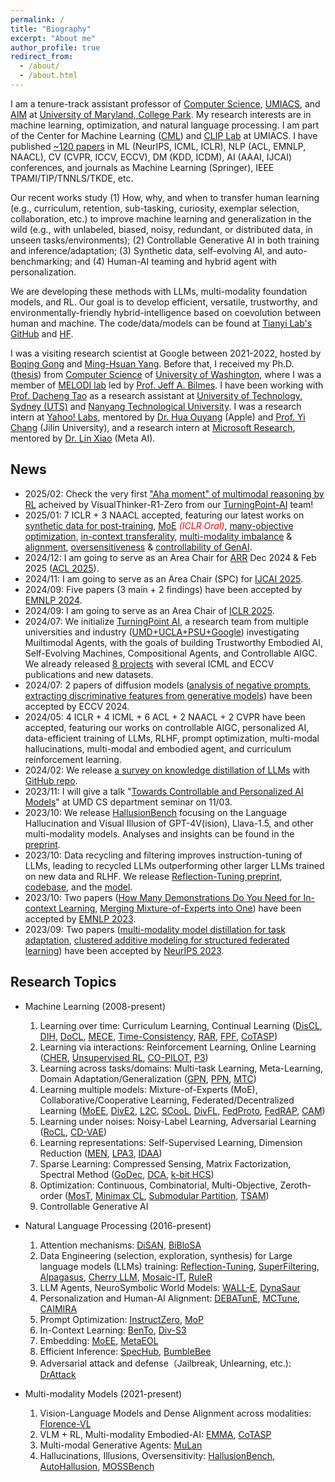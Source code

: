 ```yaml
---
permalink: /
title: "Biography"
excerpt: "About me"
author_profile: true
redirect_from: 
  - /about/
  - /about.html
---
```

I am a tenure-track assistant professor of [Computer Science](https://www.cs.umd.edu/), [UMIACS](https://www.umiacs.umd.edu/), and [AIM](https://aim.umd.edu/) at [University of Maryland, College Park](https://www.umd.edu/). My research interests are in machine learning, optimization, and natural language processing. I am part of the Center for Machine Learning ([CML](https://ml.umd.edu/)) and [CLIP Lab](https://wiki.umiacs.umd.edu/clip/index.php/Main_Page) at UMIACS. I have published [~120 papers](https://scholar.google.com/citations?user=OKvgizMAAAAJ&hl=en) in ML (NeurIPS, ICML, ICLR), NLP (ACL, EMNLP, NAACL), CV (CVPR, ICCV, ECCV), DM (KDD, ICDM), AI (AAAI, IJCAI) conferences, and journals as Machine Learning (Springer), IEEE TPAMI/TIP/TNNLS/TKDE, etc. 
<!-- I am the recipient of the [Best Student Paper Award at ICDM 2013](https://tianyizhou.files.wordpress.com/2010/08/dca-paper.pdf) and the [2020 IEEE TCSC Most Influential Paper Award](http://www.icml-2011.org/papers/41_icmlpaper.pdf). -->

Our recent works study (1) How, why, and when to transfer human learning (e.g., curriculum, retention, sub-tasking, curiosity, exemplar selection, collaboration, etc.) to improve machine learning and generalization in the wild (e.g., with unlabeled, biased, noisy, redundant, or distributed data, in unseen tasks/environments); (2) Controllable Generative AI in both training and inference/adaptation; (3) Synthetic data, self-evolving AI, and auto-benchmarking; and (4) Human-AI teaming and hybrid agent with personalization. 
<!-- Our works are built upon empirical/theoretical analysis to the learning dynamics of neural networks and tools from discrete and continuous optimization.  -->
We are developing these methods with LLMs, multi-modality foundation models, and RL. Our goal is to develop efficient, versatile, trustworthy, and environmentally-friendly hybrid-intelligence based on coevolution between human and machine. The code/data/models can be found at [Tianyi Lab's GitHub](https://github.com/tianyi-lab) and [HF](https://huggingface.co/umd-zhou-lab). 

I was a visiting research scientist at Google between 2021-2022, hosted by [Boqing Gong](http://boqinggong.info/) and [Ming-Hsuan Yang](https://faculty.ucmerced.edu/mhyang/). Before that, I received my Ph.D. ([thesis](https://digital.lib.washington.edu/researchworks/items/6512d9f6-be50-431e-88dd-8359c737a204/full)) from [Computer Science](https://www.cs.washington.edu/) of [University of Washington](https://www.washington.edu/), where I was a member of [MELODI lab](https://melodi.ece.uw.edu/) led by [Prof. Jeff A. Bilmes](https://people.ece.uw.edu/bilmes/p/pgs/index.html). I have been working with [Prof. Dacheng Tao](https://dr.ntu.edu.sg/cris/rp/rp02343) as a research assistant at [University of Technology, Sydney (UTS)](https://www.uts.edu.au/) and [Nanyang Technological University](https://www.ntu.edu.sg/Pages/home.aspx). I was a research intern at [Yahoo! Labs](https://research.yahoo.com/), mentored by [Dr. Hua Ouyang](https://www.linkedin.com/in/hua-ouyang-5869b851) (Apple) and [Prof. Yi Chang](http://www.yichang-cs.com/) (Jilin University), and a research intern at [Microsoft Research](https://www.microsoft.com/en-us/research/), mentored by [Dr. Lin Xiao](https://linxiaolx.github.io/) (Meta AI). 
<!-- I also work closely with several members and students of [Australian AI Institute](https://www.uts.edu.au/research-and-teaching/our-research/australian-artificial-intelligence-institute). -->
<!--  and [Tencent AI Lab](https  ://ai.tencent.com/ailab/en/index) My collaborators also include members from [Chengqi Zhang](https://profiles.uts.edu.au/Chengqi.Zhang) and [Guodong Long](https://profiles.uts.edu.au/Guodong.Long)'s groups in [Australian AI Institute](https://www.uts.edu.au/research-and-teaching/our-research/australian-artificial-intelligence-institute) at University of Technology, Sydney, and [Meng Fang](https://mengf1.github.io/) at Tencent AI Lab. -->

News
------
* 2025/02: Check the very first ["Aha moment" of multimodal reasoning by RL](https://github.com/turningpoint-ai/VisualThinker-R1-Zero) acheived by VisualThinker-R1-Zero from our [TurningPoint-AI](https://www.turningpoint-ai.com/people) team!
* 2025/01: 7 ICLR + 3 NAACL accepted, featuring our latest works on [synthetic data for post-training](https://github.com/tianyi-lab/RuleR), [MoE](https://github.com/tianyi-lab/MoE-Embedding) <span style="color:red">*(ICLR Oral)*</span>, [many-objective optimization](https://arxiv.org/pdf/2403.04099), [in-context transferality](https://github.com/tianyi-lab/bento), [multi-modality imbalance](https://arxiv.org/pdf/2410.12219) & [alignment](https://arxiv.org/pdf/2405.15973), [oversensitiveness](https://github.com/xirui-li/MOSSBench) & [controllability of GenAI](https://arxiv.org/pdf/2406.01970). 
* 2024/12: I am going to serve as an Area Chair for [ARR](https://aclrollingreview.org/) Dec 2024 & Feb 2025 ([ACL 2025](https://2025.aclweb.org/)). 
* 2024/11: I am going to serve as an Area Chair (SPC) for [IJCAI 2025](https://2025.ijcai.org/). 
* 2024/09: Five papers (3 main + 2 findings) have been accepted by [EMNLP 2024](https://2024.emnlp.org/). 
* 2024/09: I am going to serve as an Area Chair of [ICLR 2025](https://iclr.cc/). 
* 2024/07: We initialize [TurningPoint AI](https://www.turningpoint-ai.com/), a research team from multiple universities and industry ([UMD+UCLA+PSU+Google](https://www.turningpoint-ai.com/people)) investigating Muiltimodal Agents, with the goals of building Trustworthy Embodied AI, Self-Evolving Machines, Compositional Agents, and Controllable AIGC. We already released [8 projects](https://www.turningpoint-ai.com/publications) with several ICML and ECCV publications and new datasets. 
* 2024/07: 2 papers of diffusion models ([analysis of negative prompts](https://arxiv.org/pdf/2406.02965), [extracting discriminative features from generative models](https://arxiv.org/pdf/2311.17921)) have been accepted by ECCV 2024.
* 2024/05: 4 ICLR + 4 ICML + 6 ACL + 2 NAACL + 2 CVPR have been accepted, featuring our works on controllable AIGC, personalized AI, data-efficient training of LLMs, RLHF, prompt optimization, multi-modal hallucinations, multi-modal and embodied agent, and curriculum reinforcement learning. 
* 2024/02: We release [a survey on knowledge distillation of LLMs](https://arxiv.org/pdf/2402.13116) with [GitHub repo](https://github.com/Tebmer/Awesome-Knowledge-Distillation-of-LLMs).
* 2023/11: I will give a talk "[Towards Controllable and Personalized AI Models](https://www.cs.umd.edu/event/2023/10/towards-controllable-and-personalized-ai-models)" at UMD CS department seminar on 11/03. 
* 2023/10: We release [HallusionBench](https://github.com/tianyi-lab/HallusionBench) focusing on the Language Hallucination and Visual Illusion of GPT-4V(ision), Llava-1.5, and other multi-modality models. Analyses and insights can be found in the [preprint](https://arxiv.org/abs/2310.14566). 
* 2023/10: Data recycling and filtering improves instruction-tuning of LLMs, leading to recycled LLMs outperforming other larger LLMs trained on new data and RLHF. We release [Reflection-Tuning preprint](https://arxiv.org/abs/2310.11716), [codebase](https://github.com/tianyi-lab/Reflection_Tuning), and the [model](https://huggingface.co/umd-zhou-lab/recycled-wizardlm-7b-v2.0). 
* 2023/10: Two papers ([How Many Demonstrations Do You Need for In-context Learning](https://arxiv.org/pdf/2303.08119.pdf), [Merging Mixture-of-Experts into One](https://arxiv.org/pdf/2310.09832.pdf)) have been accepted by [EMNLP 2023](https://2023.emnlp.org/). 
* 2023/09: Two papers ([multi-modality model distillation for task adaptation](https://arxiv.org/pdf/2310.04550.pdf), [clustered additive modeling for structured federated learning](https://openreview.net/pdf?id=2XT3UpOv48)) have been accepted by [NeurIPS 2023](https://neurips.cc/). 


Research Topics
------
* Machine Learning (2008-present)
  1. Learning over time: Curriculum Learning, Continual Learning ([DisCL](https://github.com/tianyi-lab/DisCL), [DIH](https://github.com/tianyizhou/DIHCL), [DoCL](https://github.com/tianyizhou/DoCL), [MECE](http://proceedings.mlr.press/v119/zhou20d/zhou20d.pdf), [Time-Consistency](http://proceedings.mlr.press/v119/zhou20d/zhou20d.pdf), [RAR](https://github.com/lillykumari8/RAR-CL), [FPF](https://proceedings.mlr.press/v202/zhao23n/zhao23n.pdf), [CoTASP](https://github.com/stevenyangyj/CoTASP))
  1. Learning via interactions: Reinforcement Learning, Online Learning ([CHER](https://github.com/mengf1/CHER), [Unsupervised RL](https://openreview.net/pdf?id=zSxpnKh1yS), [CO-PILOT](https://github.com/Shuang-AO/CO-PILOT), [P3](https://github.com/stevenyangyj/P3))
  1. Learning across tasks/domains: Multi-task Learning, Meta-Learning, Domain Adaptation/Generalization ([GPN](https://github.com/liulu112601/Gated-Propagation-Net), [PPN](https://github.com/liulu112601/Prototype-Propagation-Net), [MTC](https://dl.acm.org/doi/abs/10.1145/2623330.2623697?download=true))
  1. Learning multiple models: Mixture-of-Experts (MoE), Collaborative/Cooperative Learning, Federated/Decentralized Learning ([MoEE](https://github.com/tianyi-lab/MoE-Embedding), [DivE2](https://papers.nips.cc/paper_files/paper/2018/file/3070e6addcd702cb58de5d7897bfdae1-Paper.pdf), [L2C](https://openaccess.thecvf.com/content/CVPR2022/papers/Li_Learning_To_Collaborate_in_Decentralized_Learning_of_Personalized_Models_CVPR_2022_paper.pdf), [SCooL](https://github.com/ShuangtongLi/SCooL), [DivFL](https://github.com/melodi-lab/divfl), [FedProto](https://github.com/yuetan031/FedProto), [FedRAP](https://github.com/mtics/FedRAP), [CAM](https://openreview.net/pdf?id=2XT3UpOv48))
  1. Learning under noises: Noisy-Label Learning, Adversarial Learning ([RoCL](https://openreview.net/pdf?id=lmTWnm3coJJ), [CD-VAE](https://github.com/kai-wen-yang/CD-VAE))
  1. Learning representations: Self-Supervised Learning, Dimension Reduction ([MEN](https://arxiv.org/pdf/1007.3564), [LPA3](https://github.com/kai-wen-yang/LPA3), [IDAA](https://github.com/kai-wen-yang/IDAA))
  1. Sparse Learning: Compressed Sensing, Matrix Factorization, Spectral Method ([GoDec](https://icml.cc/Conferences/2011/papers/41_icmlpaper.pdf), [DCA](https://arxiv.org/pdf/1406.5752.pdf), [k-bit HCS](https://ieeexplore.ieee.org/document/6620312))
  1. Optimization: Continuous, Combinatorial, Multi-Objective, Zeroth-order ([MosT](https://arxiv.org/pdf/2403.04099), [Minimax CL](https://openreview.net/pdf?id=BywyFQlAW), [Submodular Partition](https://proceedings.neurips.cc/paper/2021/file/161882dd2d19c716819081aee2c08b98-Paper.pdf), [TSAM](https://arxiv.org/pdf/2410.22656))
  1. Controllable Generative AI

* Natural Language Processing (2016-present)
  1. Attention mechanisms: [DiSAN](https://github.com/taoshen58/DiSAN), [BiBloSA](https://github.com/taoshen58/BiBloSA)
  1. Data Engineering (selection, exploration, synthesis) for Large language models (LLMs) training: [Reflection-Tuning](https://github.com/tianyi-lab/Reflection_Tuning), [SuperFiltering](https://github.com/tianyi-lab/Superfiltering), [Alpagasus](https://lichang-chen.github.io/AlpaGasus/), [Cherry LLM](https://github.com/MingLiiii/Cherry_LLM), [Mosaic-IT](https://github.com/tianyi-lab/Mosaic-IT), [RuleR](https://github.com/tianyi-lab/RuleR)
  1. LLM Agents, NeuroSymbolic World Models: [WALL-E](https://github.com/elated-sawyer/WALL-E), [DynaSaur](https://github.com/adobe-research/dynasaur)
  1. Personalization and Human-AI Alignment: [DEBATunE](https://github.com/tianyi-lab/DEBATunE), [MCTune](https://github.com/tianyi-lab/mctune), [CAIMIRA](https://youtu.be/joeNRMM5abI)
  1. Prompt Optimization: [InstructZero](https://github.com/Lichang-Chen/InstructZero), [MoP](https://github.com/ruocwang/mixture-of-prompts)
  1. In-Context Learning: [BenTo](https://github.com/tianyi-lab/BenTo), [Div-S3](https://github.com/lillykumari8/ICL-Div-S3)
  1. Embedding: [MoEE](https://github.com/tianyi-lab/MoE-Embedding), [MetaEOL](https://github.com/Yibin-Lei/MetaEOL)
  1. Efficient Inference: [SpecHub](https://github.com/MasterGodzilla/Speculative_decoding_OT), [BumbleBee](https://openreview.net/pdf?id=8w0RApM5yG)
  1. Adversarial attack and defense（Jailbreak, Unlearning, etc.): [DrAttack](https://github.com/xirui-li/DrAttack)

* Multi-modality Models (2021-present)
  1. Vision-Language Models and Dense Alignment across modalities: [Florence-VL](https://github.com/JiuhaiChen/Florence-VL)
  1. VLM + RL, Multi-modality Embodied-AI: [EMMA](https://github.com/stevenyangyj/Emma-Alfworld), [CoTASP](https://github.com/stevenyangyj/CoTASP)
  1. Multi-modal Generative Agents: [MuLan](https://github.com/measure-infinity/mulan-code)
  1. Hallucinations, Illusions, Oversensitivity: [HallusionBench](https://github.com/tianyi-lab/HallusionBench), [AutoHallusion](https://github.com/wuxiyang1996/AutoHallusion), [MOSSBench](https://github.com/xirui-li/MOSSBench)

<br />
<script type="text/javascript" id="clstr_globe" src="//clustrmaps.com/globe.js?d=yS55EhS2ol9nZNevQxAHb2-_nUUI3Opt9QjGnAYIFrg" size="1"></script>
<br />

<!-- 
* 2023/07: Two papers ([model-adaptive data augmentation curriculum](https://arxiv.org/pdf/2309.04747.pdf), [subclass balancing for long-tail recognition](https://arxiv.org/pdf/2306.15925.pdf))  have been accepted by [ICCV 2023](https://iccv2023.thecvf.com/). 
* 2023/06: How to efficiently optimize the textual instructions applied to API black-box LLMs (e.g., ChatGPT) for solving downstream tasks? Please check our recent work [InstructZero](https://lichang-chen.github.io/InstructZero/), [paper](http://arxiv.org/abs/2306.03082) and [code](https://github.com/Lichang-Chen/InstructZero) have been released.
* 2023/06: Invited talk at Purdue Statistics on "Structured Decentralized Learning".
* 2023/06: Two papers ([Meta-Vote Pruning](https://arxiv.org/pdf/2301.11560.pdf) and [Eigensubspace of Temporal-Difference Dynamics](https://arxiv.org/pdf/2306.16750.pdf)) have been accepted by [ECML/PKDD 2023](https://2023.ecmlpkdd.org/). 
* 2023/05: I will teach CMSC-421 on "Introduction to Artificial Intelligence" in Fall 2023.
* 2023/04: Three papers ([training dynamics of continual learning](ttps://arxiv.org/pdf/2304.04158.pdf), [continual RL via sparse prompting](https://arxiv.org/pdf/2305.18444.pdf), [structured cooperative learning](https://github.com/ShuangtongLi/SCooL/blob/main/paper/SCooL_ICML2023.pdf)) have been accepted by [ICML 2023](https://icml.cc/). See you at Hawaii in July!
* 2023/04: One paper about personalization in federated recommendation system has been accepted by [IJCAI 2023](https://ijcai-23.org/). 
* 2022/12: I will teach CMSC-828A on "Fantastic Machine Learning Paradigms and Where to use Them" in Spring 2023.
* 2022/12: I will serve as an SPC (meta-reviewer) for [IJCAI 2023](https://ijcai-23.org/).
* 2022/11: One [XAI](https://en.wikipedia.org/wiki/Explainable_artificial_intelligence) paper on extracting local reasoning chains for subtasks from neural networks such as ResNet and ViT has been accepted by [TMLR](https://www.jmlr.org/tmlr/).
* 2022/10: One paper ([adversarial attacks to Question-Answer models](https://arxiv.org/pdf/2210.15221.pdf)) has been accepted by [EMNLP 2022](https://2022.emnlp.org/).
* 2022/09: Three papers ([adversarial augmentation for continual learning](https://openreview.net/pdf?id=XEoih0EwCwL), [adversarial augmentation for representation learning](https://arxiv.org/pdf/2211.00824.pdf), [federated learning from pre-trained models](https://arxiv.org/pdf/2209.10083.pdf)) have been accepted by [NeurIPS 2022](https://neurips.cc/).
* 2021/12: One paper of [Federated Prototype Learning](https://arxiv.org/pdf/2105.00243.pdf) has been accepted to [AAAI 2022](https://aaai.org/Conferences/AAAI-22/).
* 2021/11: I will serve as an SPC for [SIGKDD 2022](https://kdd.org/kdd2022/). 
* 2021/09: Three papers (1 spotlight for [Submodular Partitioning](https://papers.nips.cc/paper/2021/file/161882dd2d19c716819081aee2c08b98-Paper.pdf), [Curriculum RL and Planning](https://papers.nips.cc/paper/2021/file/56577889b3c1cd083b6d7b32d32f99d5-Paper.pdf), [Class-Disentanglement](https://proceedings.neurips.cc/paper/2021/file/8606f35ec6c77858dfb80a385d0d1151-Paper.pdf)) have been accepted to [NeurIPS 2021](https://nips.cc/). Congratulations to Shuang Ao and Kaiwen Yang for their first paper!
* 2021/09: [One paper of sentiment bias](https://arxiv.org/pdf/2109.02403.pdf) has been accepted to [EMNLP 2021](https://2021.emnlp.org/) (findings). 
* 2021/08: I will serve as an SPC for [AAAI 2022](https://aaai.org/Conferences/AAAI-22/).
* 2021/02: I am selected as an expert reviewer for [ICML 2021](https://icml.cc/Conferences/2021).
* 2021/01: [One paper of curriculum learning and training dynamics](https://drive.google.com/file/d/13_uEga3FVBZGSZTHbBEcMOouSYVcJ9VI/view?usp=sharing) has been accepted to [AISTATS 2021](https://aistats.org/aistats2021/).
* 2021/01: Three papers ([RoCL for curriculum noisy-label learning](https://openreview.net/pdf?id=lmTWnm3coJJ), [AutoLRS for auto-learning rate schedule](https://openreview.net/pdf?id=SlrqM9_lyju), [IPN for prototype zero-shot learning](https://openreview.net/pdf?id=-mWcQVLPSPy)) have been accepted to [ICLR 2021](https://iclr.cc/).
* 2021/01: [One paper of knowledge graph completion](https://arxiv.org/pdf/2004.14781.pdf) has been accepted to [WWW 2021](https://www2021.thewebconf.org/).
* 2020/10: Selected among the top 10% of high-scoring reviewers for [NeurIPS 2020](https://nips.cc/).
* 2020/09: [One paper of curriculum learning and training dynamics](https://proceedings.neurips.cc/paper/2020/file/62000dee5a05a6a71de3a6127a68778a-Paper.pdf) has been accepted to [NeurIPS 2020](https://nips.cc/).
* 2020/06: [One paper of curriculum semi/self-supervised learning](http://proceedings.mlr.press/v119/zhou20d/zhou20d.pdf) has been accepted to [ICML 2020](https://icml.cc/Conferences/2020). 
* 2022/06: I will serve as an Area Chair for Winter Conference on Applications of Computer Vision ([WACV](https://wacv2023.thecvf.com/home)) 2023.
* 2022/05: Two papers about [environment-and-task-curriculum for RL](https://proceedings.mlr.press/v162/ao22a/ao22a.pdf) and [adversarial augmentation for self-supervised learning](https://proceedings.mlr.press/v162/yang22s/yang22s.pdf) have been accpeted by [ICML 2022](https://icml.cc/).
* 2022/04: One paper about [personalized federated learning](https://arxiv.org/pdf/2203.00829.pdf) has been accpeted by [IJCAI 2022](https://ijcai-22.org/) as a long presentation.
* 2022/04: One paper of [phrase-level textual adversarial attack with label preservation](https://arxiv.org/pdf/2205.10710.pdf) has been accpeted by [NAACL 2022](https://2022.naacl.org/) Findings.  
* 2022/03: One paper ([Learning to Collaborate in Decentralized Learning of Personalized Models](https://openaccess.thecvf.com/content/CVPR2022/papers/Li_Learning_To_Collaborate_in_Decentralized_Learning_of_Personalized_Models_CVPR_2022_paper.pdf)) has been accepted by [CVPR 2022](https://cvpr2022.thecvf.com/).
* 2022/02: One paper ([Token Dropping for Efficient BERT Pretraining](https://arxiv.org/pdf/2203.13240.pdf)) has been accepted by [ACL 2022](https://www.2022.aclweb.org/).
* 2022/01: Three papers ([Pareto Policy Pool for Model-based Offline RL](https://openreview.net/pdf?id=OqcZu8JIIzS), [Diverse Client Selection for Federated Learning](https://openreview.net/pdf?id=nwKXyFvaUm), [Omni-scale CNNs for Time Series](https://openreview.net/pdf?id=PDYs7Z2XFGv)) have been accepted by [ICLR 2022](https://iclr.cc/Conferences/2022).-->

<!--   1. Curriculum Learning (for 2-6 below, using tools in 7-8)
  1. [Self-supervised/Semi-supervised Learning](http://proceedings.mlr.press/v119/zhou20d/zhou20d.pdf)
  1. [Reinforcement Learning](https://papers.nips.cc/paper/2019/file/83715fd4755b33f9c3958e1a9ee221e1-Paper.pdf) 
  1. [Collaborative Learning on graphs/networks](https://github.com/ShuangtongLi/SCooL/blob/main/paper/SCooL_ICML2023.pdf), [Ensemble and Mixture-of-Experts](https://papers.nips.cc/paper/7831-diverse-ensemble-evolution-curriculum-data-model-marriage.pdf)
  1. [Robust Learning on Noisy Data](https://openreview.net/pdf?id=lmTWnm3coJJ)
  1. [Meta-Learning](https://papers.nips.cc/paper/2019/file/00ac8ed3b4327bdd4ebbebcb2ba10a00-Paper.pdf), [Few-shot](https://www.ijcai.org/Proceedings/2019/0418.pdf)/[Zero-shot Learning](https://openreview.net/pdf?id=-mWcQVLPSPy)
  1. [Training Dynamics](https://proceedings.neurips.cc/paper/2020/file/62000dee5a05a6a71de3a6127a68778a-Paper.pdf) and [Geometry](http://proceedings.mlr.press/v97/wang19q/wang19q.pdf) of Neural Networks
  1. [Continuous-discrete Optimization](https://openreview.net/pdf?id=BywyFQlAW), [Submodular Optimization](http://proceedings.mlr.press/v54/zhou17a/zhou17a.pdf)
  1. Spectral Method for [Matrix Factorization](https://tianyizhou.files.wordpress.com/2010/08/dca-paper.pdf) and [Graphical Models](https://arxiv.org/pdf/1406.5752.pdf)
  1. Matrix/Tensor Factorization: [Low-rank Approximation](https://tianyizhou.files.wordpress.com/2010/08/brpisit.pdf), [Completion](http://proceedings.mlr.press/v31/zhou13b.pdf), [Robust PCA](http://www.icml-2011.org/papers/41_icmlpaper.pdf), [NMF](https://tianyizhou.files.wordpress.com/2010/08/dca-paper.pdf)
  1. Compressed Sensing ([1-bit](https://tianyizhou.files.wordpress.com/2010/08/hcsisit5pages.pdf) and [k-bit](https://tianyizhou.files.wordpress.com/2010/08/kbithcs.pdf) measurements), [Sparse Learning](https://tianyizhou.files.wordpress.com/2010/08/ds.pdf)
  1. Dimension Reduction, [Manifold Learning](http://arxiv.org/PS_cache/arxiv/pdf/1007/1007.3564v3.pdf)
  1. [Multi-label Learning](https://tianyizhou.files.wordpress.com/2011/12/cl.pdf) -->
  
<!--   1. [Natural Language Inference](https://arxiv.org/pdf/1709.04696.pdf)
  1. [Semantic Role Labeling](https://www.aclweb.org/anthology/N19-1127.pdf)
  1. [Link Prediction in Knowledge Graphs](https://arxiv.org/pdf/2004.14781.pdf)
  1. [Text Classification](https://openreview.net/pdf?id=H1cWzoxA-)
  1. [Summarization](https://arxiv.org/pdf/2002.07338.pdf) -->

<!-- Getting started
======
1. Register a GitHub account if you don't have one and confirm your e-mail (required!)
1. Fork [this repository](https://github.com/academicpages/academicpages.github.io) by clicking the "fork" button in the top right. 
1. Go to the repository's settings (rightmost item in the tabs that start with "Code", should be below "Unwatch"). Rename the repository "[your GitHub username].github.io", which will also be your website's URL.
1. Set site-wide configuration and create content & metadata (see below -- also see [this set of diffs](http://archive.is/3TPas) showing what files were changed to set up [an example site](https://getorg-testacct.github.io) for a user with the username "getorg-testacct")
1. Upload any files (like PDFs, .zip files, etc.) to the files/ directory. They will appear at https://[your GitHub username].github.io/files/example.pdf.  
1. Check status by going to the repository settings, in the "GitHub pages" section

Site-wide configuration
------
The main configuration file for the site is in the base directory in [_config.yml](https://github.com/academicpages/academicpages.github.io/blob/master/_config.yml), which defines the content in the sidebars and other site-wide features. You will need to replace the default variables with ones about yourself and your site's github repository. The configuration file for the top menu is in [_data/navigation.yml](https://github.com/academicpages/academicpages.github.io/blob/master/_data/navigation.yml). For example, if you don't have a portfolio or blog posts, you can remove those items from that navigation.yml file to remove them from the header. 

Create content & metadata
------
For site content, there is one markdown file for each type of content, which are stored in directories like _publications, _talks, _posts, _teaching, or _pages. For example, each talk is a markdown file in the [_talks directory](https://github.com/academicpages/academicpages.github.io/tree/master/_talks). At the top of each markdown file is structured data in YAML about the talk, which the theme will parse to do lots of cool stuff. The same structured data about a talk is used to generate the list of talks on the [Talks page](https://academicpages.github.io/talks), each [individual page](https://academicpages.github.io/talks/2012-03-01-talk-1) for specific talks, the talks section for the [CV page](https://academicpages.github.io/cv), and the [map of places you've given a talk](https://academicpages.github.io/talkmap.html) (if you run this [python file](https://github.com/academicpages/academicpages.github.io/blob/master/talkmap.py) or [Jupyter notebook](https://github.com/academicpages/academicpages.github.io/blob/master/talkmap.ipynb), which creates the HTML for the map based on the contents of the _talks directory).

**Markdown generator**

I have also created [a set of Jupyter notebooks](https://github.com/academicpages/academicpages.github.io/tree/master/markdown_generator
) that converts a CSV containing structured data about talks or presentations into individual markdown files that will be properly formatted for the academicpages template. The sample CSVs in that directory are the ones I used to create my own personal website at stuartgeiger.com. My usual workflow is that I keep a spreadsheet of my publications and talks, then run the code in these notebooks to generate the markdown files, then commit and push them to the GitHub repository.

How to edit your site's GitHub repository
------
Many people use a git client to create files on their local computer and then push them to GitHub's servers. If you are not familiar with git, you can directly edit these configuration and markdown files directly in the github.com interface. Navigate to a file (like [this one](https://github.com/academicpages/academicpages.github.io/blob/master/_talks/2012-03-01-talk-1.md) and click the pencil icon in the top right of the content preview (to the right of the "Raw | Blame | History" buttons). You can delete a file by clicking the trashcan icon to the right of the pencil icon. You can also create new files or upload files by navigating to a directory and clicking the "Create new file" or "Upload files" buttons. 

Example: editing a markdown file for a talk
![Editing a markdown file for a talk](/images/editing-talk.png)

For more info
------
More info about configuring academicpages can be found in [the guide](https://academicpages.github.io/markdown/). The [guides for the Minimal Mistakes theme](https://mmistakes.github.io/minimal-mistakes/docs/configuration/) (which this theme was forked from) might also be helpful.
 -->